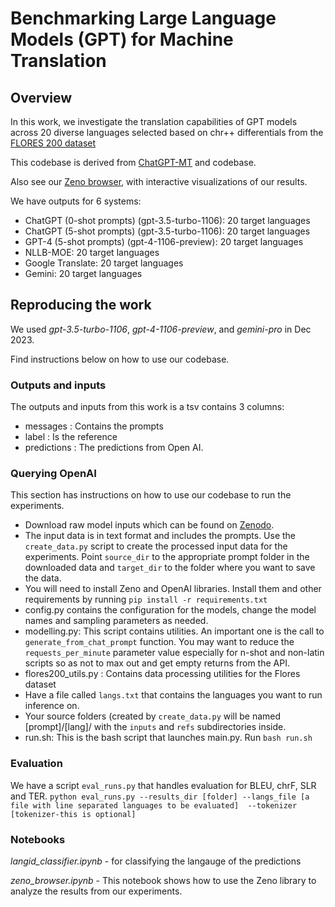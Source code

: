 # Benchmarking Large Language Models (GPT) for Machine Translation
## Overview
In this work, we investigate the translation capabilities of GPT models across 20 diverse languages  selected based on chr++ differentials from the [FLORES 200 dataset](https://github.com/facebookresearch/flores/blob/main/flores200/README.md)

This codebase is derived from [ChatGPT-MT](https://arxiv.org/abs/2309.07423) and codebase.

Also see our [Zeno browser](), with interactive visualizations of our results.

We have outputs for 6 systems:
  - ChatGPT (0-shot prompts) (gpt-3.5-turbo-1106): 20 target languages
  - ChatGPT (5-shot prompts) (gpt-3.5-turbo-1106): 20 target languages
  - GPT-4 (5-shot prompts) (gpt-4-1106-preview):  20 target languages
  - NLLB-MOE: 20 target languages
  - Google Translate: 20 target languages
  - Gemini: 20 target languages
  
  
## Reproducing the work
We used *gpt-3.5-turbo-1106*, *gpt-4-1106-preview*, and *gemini-pro* in Dec 2023. 

Find instructions below on how to use our codebase.

### Outputs and inputs
The outputs and inputs from this work is a tsv contains 3 columns:
- messages : Contains the prompts
- label : Is the reference
- predictions : The predictions from Open AI.

###  Querying OpenAI
This section has instructions on how to use our codebase to run the experiments.
- Download raw model inputs which can be found on [Zenodo](https://zenodo.org/records/8286649). 
- The input data is in text format and includes the prompts. Use the `create_data.py` script to create the processed input data for the experiments. Point `source_dir` to the appropriate prompt folder in the downloaded data and `target_dir` to the folder where you want to save the data.
- You will need to install Zeno and OpenAI libraries. Install them and other requirements by running `pip install -r requirements.txt`
- config.py contains the configuration for the models, change the model names and sampling parameters as needed.
- modelling.py: This script contains utilities. An important one is the call to `generate_from_chat_prompt` function. You may want to reduce the `requests_per_minute` parameter value especially for n-shot and non-latin scripts so as not to max out and get empty returns from the API.
- flores200_utils.py : Contains data processing utilities for the Flores dataset
- Have a file called `langs.txt` that contains the languages you want to run inference on. 
- Your source folders (created by `create_data.py` will  be named [prompt]/[lang]/ with the `inputs` and `refs` subdirectories inside.
- run.sh: This is the bash script that launches main.py. Run `bash run.sh`

### Evaluation
We have a script `eval_runs.py` that handles evaluation for BLEU, chrF, SLR and TER.
`python eval_runs.py --results_dir [folder] --langs_file [a file with line separated languages to be evaluated]  --tokenizer [tokenizer-this is optional]`
### Notebooks
*langid_classifier.ipynb* - for classifying the langauge of the predictions

*zeno_browser.ipynb* - This notebook shows how to use the Zeno library to analyze the results from our experiments.
